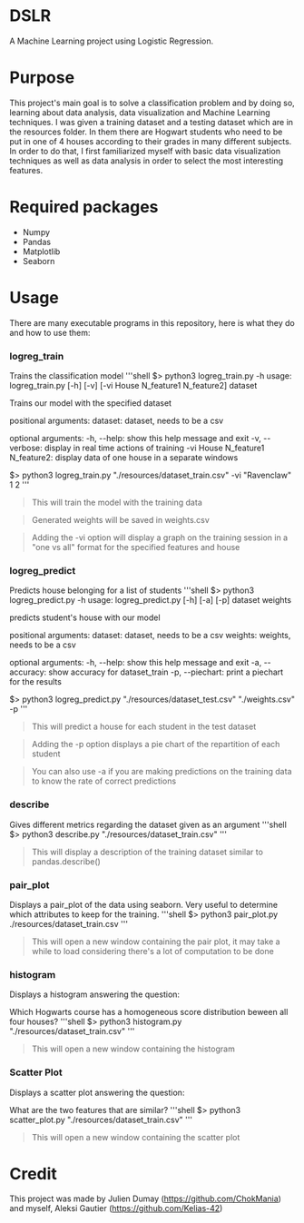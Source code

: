 # DSLR
A Machine Learning project using Logistic Regression.

# Purpose
This project's main goal is to solve a classification problem and by doing so, learning about data analysis, data visualization and Machine Learning techniques. 
I was given a training dataset and a testing dataset which are in the resources folder. 
In them there are Hogwart students who need to be put in one of 4 houses according to their grades in many different subjects.
In order to do that, I first familiarized myself with basic data visualization techniques as well as data analysis in order to select the most interesting features.

# Required packages
* Numpy
* Pandas
* Matplotlib
* Seaborn

# Usage
There are many executable programs in this repository, here is what they do and how to use them:

### logreg_train
Trains the classification model
'''shell
$> python3 logreg_train.py -h</code>
usage: logreg_train.py [-h] [-v] [-vi House N_feature1 N_feature2] dataset

Trains our model with the specified dataset

positional arguments:
  dataset: dataset, needs to be a csv

optional arguments:
  -h, --help: show this help message and exit
  -v, --verbose: display in real time actions of training
  -vi House N_feature1 N_feature2: display data of one house in a separate windows

$> python3 logreg_train.py "./resources/dataset_train.csv" -vi "Ravenclaw" 1 2
'''
>This will train the model with the training data

>Generated weights will be saved in weights.csv

>Adding the -vi option will display a graph on the training session in a "one vs all" format for the specified features and house

### logreg_predict
Predicts house belonging for a list of students
'''shell
$> python3 logreg_predict.py -h
usage: logreg_predict.py [-h] [-a] [-p] dataset weights

predicts student's house with our model

positional arguments:
  dataset: dataset, needs to be a csv
  weights: weights, needs to be a csv

optional arguments:
  -h, --help: show this help message and exit
  -a, --accuracy: show accuracy for dataset_train
  -p, --piechart: print a piechart for the results

$> python3 logreg_predict.py "./resources/dataset_test.csv" "./weights.csv" -p
'''
>This will predict a house for each student in the test dataset

>Adding the -p option displays a pie chart of the repartition of each student

>You can also use -a if you are making predictions on the training data to know the rate of correct predictions

### describe
Gives different metrics regarding the dataset given as an argument
'''shell
$> python3 describe.py "./resources/dataset_train.csv"</code>
'''
>This will display a description of the training dataset similar to pandas.describe()

### pair_plot
Displays a pair_plot of the data using seaborn. Very useful to determine which attributes to keep for the training.
'''shell
$> python3 pair_plot.py ./resources/dataset_train.csv
'''
>This will open a new window containing the pair plot, it may take a while to load considering there's a lot of computation to be done

### histogram
Displays a histogram answering the question:

Which Hogwarts course has a homogeneous score distribution beween all four houses?
'''shell
$> python3 histogram.py "./resources/dataset_train.csv"
'''
>This will open a new window containing the histogram

### Scatter Plot
Displays a scatter plot answering the question:

What are the two features that are similar?
'''shell
$> python3 scatter_plot.py "./resources/dataset_train.csv"
'''
>This will open a new window containing the scatter plot

# Credit
This project was made by Julien Dumay (https://github.com/ChokMania) and myself, Aleksi Gautier (https://github.com/Kelias-42)
